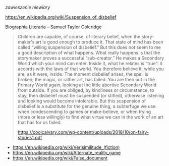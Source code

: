 
_zawieszenie niewiary_

https://en.wikipedia.org/wiki/Suspension_of_disbelief

Biographia Literaria – Samuel Taylor Coleridge

> Children are capable, of course, of literary belief, when the story-maker's art is good enough to
> produce it. That state of mind has been called “willing suspension of disbelief.” But this does
> not seem to me a good description of what happens. What really happens is that the storymaker proves a successful “sub-creator.” He makes a Secondary World which your mind can
> enter. Inside it, what he relates is “true”: it accords with the laws of that world. You therefore
> believe it, while you are, as it were, inside. The moment disbelief arises, the spell is broken; the
> magic, or rather art, has failed. You are then out in the Primary World again, looking at the little
> abortive Secondary World from outside. If you are obliged, by kindliness or circumstance, to
> stay, then disbelief must be suspended (or stifled), otherwise listening and looking would
> become intolerable. But this suspension of disbelief is a substitute for the genuine thing, a
> subterfuge we use when condescending to games or make-believe, or when trying (more or
> less willingly) to find what virtue we can in the work of an art that has for us failed.
>
> https://coolcalvary.com/wp-content/uploads/2018/10/on-fairy-stories1.pdf


- https://en.wikipedia.org/wiki/Verisimilitude_(fiction)
- https://en.wikipedia.org/wiki/Alternate_reality_game
- https://en.wikipedia.org/wiki/False_document